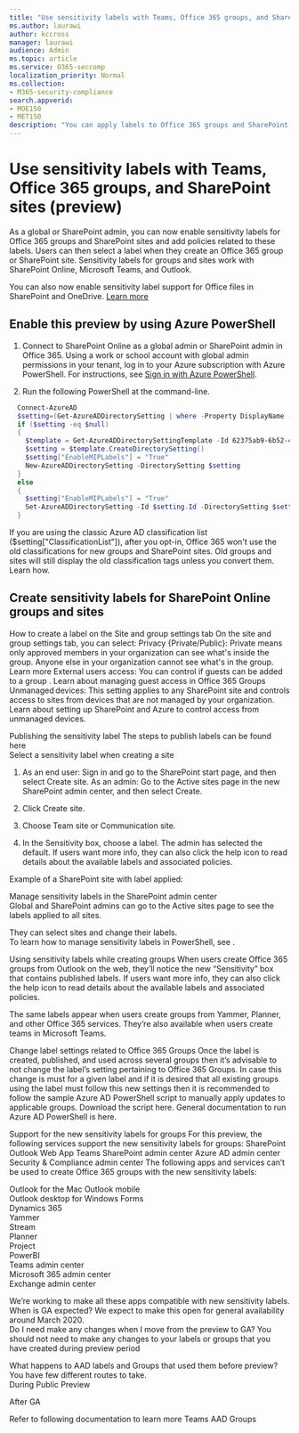 ```yaml
---
title: "Use sensitivity labels with Teams, Office 365 groups, and SharePoint sites (preview)"
ms.author: laurawi
author: kccross
manager: laurawi
audience: Admin
ms.topic: article
ms.service: O365-seccomp
localization_priority: Normal
ms.collection: 
- M365-security-compliance
search.appverid: 
- MOE150
- MET150
description: "You can apply labels to Office 365 groups and SharePoint sites. Sensitivity labels can use encryption to protect groups and sites."
---
```


# Use sensitivity labels with Teams, Office 365 groups, and SharePoint sites (preview)

As a global or SharePoint admin, you can now enable sensitivity labels for Office 365 groups and SharePoint sites and add policies related to these labels. Users can then select a label when they create an Office 365 group or SharePoint site. Sensitivity labels for groups and sites work with SharePoint Online, Microsoft Teams, and Outlook.

You can also now enable sensitivity label support for Office files in SharePoint and OneDrive. [Learn more](sensitivity-labels-sharepoint-onedrive-files.md)

## Enable this preview by using Azure PowerShell


1. Connect to SharePoint Online as a global admin or SharePoint admin in Office 365. Using a work or school account with global admin permissions in your tenant, log in to your Azure subscription with Azure PowerShell. For instructions, see [Sign in with Azure PowerShell](/powershell/azure/authenticate-azureps).

2. Run the following PowerShell at the command-line.

```powershell
  Connect-AzureAD
  $setting=(Get-AzureADDirectorySetting | where -Property DisplayName -Value "Group.Unified" -EQ)
  if ($setting -eq $null)
  {
    $template = Get-AzureADDirectorySettingTemplate -Id 62375ab9-6b52-47ed-826b-58e47e0e304b
    $setting = $template.CreateDirectorySetting()
    $setting["EnableMIPLabels"] = "True"
    New-AzureADDirectorySetting -DirectorySetting $setting
  }
  else
  {
    $setting["EnableMIPLabels"] = "True"
    Set-AzureADDirectorySetting -Id $setting.Id -DirectorySetting $setting
  }
```

If you are using the classic Azure AD classification list ($setting["ClassificationList"]), after you opt-in, Office 365 won't use the old classifications for new groups and SharePoint sites. Old groups and sites will still display the old classification tags unless you convert them. Learn how.  

## Create sensitivity labels for SharePoint Online groups and sites

How to create a label on the Site and group settings tab 
On the site and group settings tab, you can select: 
Privacy {Private/Public}:  Private means only approved members in your organization can see what's inside the group. Anyone else in your organization cannot see what's in the group. Learn more 
External users access: You can control if guests can be added to a group . Learn about managing guest access in Office 365 Groups 
Unmanaged devices: This setting applies to any SharePoint site and controls access to sites from devices that are not managed by your organization. Learn about setting up SharePoint and Azure to control access from unmanaged devices.

Publishing the sensitivity label
The steps to publish labels can be found here  
Select a sensitivity label when creating a site  

1. As an end user: Sign in and go to the SharePoint start page, and then select Create site. 
As an admin: Go to the Active sites page in the new SharePoint admin center, and then select Create.  
2. Click Create site.  
3. Choose Team site or Communication site.  

4. In the Sensitivity box, choose a label. The admin has selected the default. If users want more info, they can also click the help icon to read details about the available labels and associated policies. 

Example of a SharePoint site with label applied:

Manage sensitivity labels in the SharePoint admin center  
Global and SharePoint admins can go to the Active sites page to see the labels applied to all sites.

They can select sites and change their labels.  
To learn how to manage sensitivity labels in PowerShell, see <link>.

Using sensitivity labels while creating groups 
When users create Office 365 groups from Outlook on the web, they’ll notice the new “Sensitivity” box that contains published labels. If users want more info, they can also click the help icon to read details about the available labels and associated policies.  

The same labels appear when users create groups from Yammer, Planner, and other Office 365 services. They’re also available when users create teams in Microsoft Teams.  

Change label settings related to Office 365 Groups
Once the label is created, published, and used across several groups then it’s advisable to not change the label’s setting pertaining to Office 365 Groups. In case this change is must for a given label and if it is desired that all existing groups using the label must follow this new settings then it is recommended to follow the sample Azure AD PowerShell script to manually apply updates to applicable groups. Download the script here. General documentation to run Azure AD PowerShell is here.

Support for the new sensitivity labels for groups 
For this preview, the following services support the new sensitivity labels for groups: 
SharePoint
Outlook Web App
Teams
SharePoint admin center
Azure AD admin center
Security & Compliance admin center
The following apps and services can’t be used to create Office 365 groups with the new sensitivity labels: 

Outlook for the Mac
Outlook mobile  
Outlook desktop for Windows
Forms  
Dynamics 365  
Yammer  
Stream  
Planner  
Project  
PowerBI  
Teams admin center  
Microsoft 365 admin center  
Exchange admin center

We’re working to make all these apps compatible with new sensitivity labels.  
When is GA expected?
We expect to make this open for general availability around March 2020.  
Do I need make any changes when I move from the preview to GA?
You should not need to make any changes to your labels or groups that you have created during preview period 

What happens to AAD labels and Groups that used them before preview?
You have few different routes to take.  
During Public Preview
<Sanjoyan to add> 

After GA 
<Sanjoyan to add> 

Refer to following documentation to learn more
Teams
AAD
Groups

